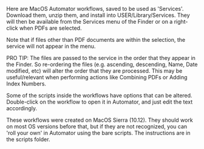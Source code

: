 Here are MacOS Automator workflows, saved to be used as 'Services'. Download them, unzip them, and install into USER/Library/Services. They will then be available from the Services menu of the Finder or on a right-click when PDFs are selected.

Note that if files other than PDF documents are within the selection, the service will not appear in the menu.

PRO TIP: The files are passed to the service in the order that they appear in the Finder. So re-ordering the files (e.g. ascending, descending, Name, Date modified, etc) will alter the order that they are processed. This may be useful/relevant when performing actions like Combining PDFs or Adding Index Numbers.

Some of the scripts inside the workflows have options that can be altered. Double-click on the workflow to open it in Automator, and just edit the text accordingly.

These workflows were created on MacOS Sierra (10.12). They should work on most OS versions before that, but if they are not recognized, you can 'roll your own' in Automator using the bare scripts. The instructions are in the scripts folder.
